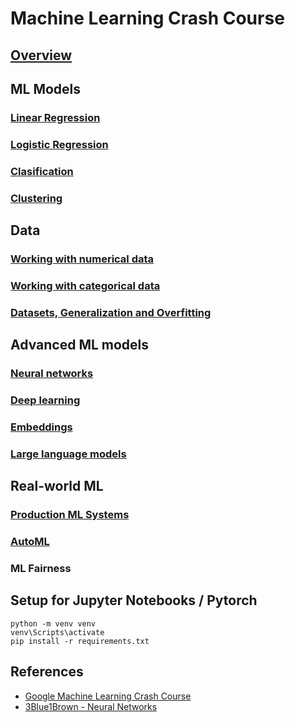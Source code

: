 # Machine Learning Crash Course

## [Overview](./overview.md)

## ML Models

### [Linear Regression](./linear_regression.md)

### [Logistic Regression](./logistic_regression.md)

### [Clasification](./clasification.md)

### [Clustering](./clustering.md)

## Data

### [Working with numerical data](./numerical_data.md)

### [Working with categorical data](./categorical_data.md)

### [Datasets, Generalization and Overfitting](./datasets.md)

## Advanced ML models

### [Neural networks](./neural_networks.md)

### [Deep learning](./deep_learning.md)

### [Embeddings](./embeddings.md)

### [Large language models](./llm.md)

## Real-world ML

### [Production ML Systems](./production_ml.md)

### [AutoML](./automl.md)

### ML Fairness

## Setup for Jupyter Notebooks / Pytorch

```
python -m venv venv
venv\Scripts\activate
pip install -r requirements.txt
```

## References

- [Google Machine Learning Crash Course](https://developers.google.com/machine-learning/crash-course)
- [3Blue1Brown - Neural Networks](https://www.youtube.com/watch?v=aircAruvnKk&list=PLZHQObOWTQDNU6R1_67000Dx_ZCJB-3pi&index=2)
